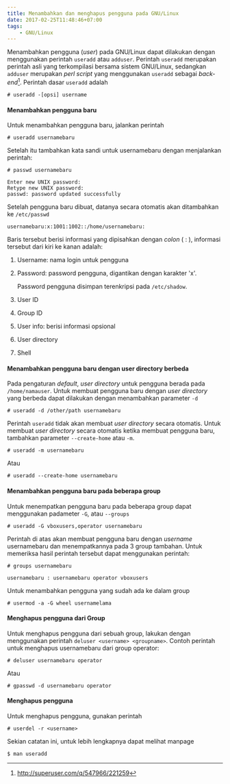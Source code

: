```yaml
---
title: Menambahkan dan menghapus pengguna pada GNU/Linux
date: 2017-02-25T11:48:46+07:00
tags:
    - GNU/Linux
---
```


Menambahkan pengguna (_user_) pada GNU/Linux dapat dilakukan dengan mengguna­kan
perintah `useradd` atau `adduser`. Perintah `useradd` merupakan perintah asli
yang terkompilasi bersama sistem GNU/Linux, sedangkan `adduser` merupakan _perl
script_ yang menggunakan `useradd` sebagai _back-end_[^1]. Perintah dasar
`useradd` adalah

```
# useradd -[opsi] username
```

<!--more-->

#### Menambahkan pengguna baru

Untuk menambahkan pengguna baru, jalankan perintah

```
# useradd usernamebaru
```

Setelah itu tambahkan kata sandi untuk usernamebaru dengan menjalankan perintah:

```
# passwd usernamebaru
```

```
Enter new UNIX password:
Retype new UNIX password:
passwd: password updated successfully
```

Setelah pengguna baru dibuat, datanya secara otomatis akan ditambahkan ke
`/etc/passwd`

```
usernamebaru:x:1001:1002::/home/usernamebaru:
```

Baris tersebut berisi informasi yang dipisahkan dengan _colon_ ( : ), informasi
tersebut dari kiri ke kanan adalah:

1.  Username: nama login untuk pengguna
2.  Password: password pengguna, digantikan dengan karakter 'x'.

    Password pengguna disimpan terenkripsi pada `/etc/shadow`.

3.  User ID
4.  Group ID
5.  User info: berisi informasi opsional
6.  User directory
7.  Shell

#### Menambahkan pengguna baru dengan user directory berbeda

Pada pengaturan _default_, _user directory_ untuk pengguna berada pada
`/home/namauser`. Untuk membuat pengguna baru dengan _user directory_ yang
berbeda dapat dilakukan dengan menambahkan parameter `-d`

```
# useradd -d /other/path usernamebaru
```

Perintah `useradd` tidak akan membuat _user directory_ secara otomatis. Untuk
membuat _user directory_ secara otomatis ketika membuat pengguna baru, tambahkan
parameter `--create-home` atau `-m`.

```
# useradd -m usernamebaru
```

Atau

```
# useradd --create-home usernamebaru
```

#### Menambahkan pengguna baru pada beberapa group

Untuk menempatkan pengguna baru pada beberapa group dapat menggunakan padameter
`-G`, atau `--groups`

```
# useradd -G vboxusers,operator usernamebaru
```

Perintah di atas akan membuat pengguna baru dengan _username_ usernamebaru dan
menempatkannya pada 3 group tambahan. Untuk memeriksa hasil perintah tersebut
dapat menggunakan perintah:

```
# groups usernamebaru
```

```
usernamebaru : usernamebaru operator vboxusers
```

Untuk menambahkan pengguna yang sudah ada ke dalam group

```
# usermod -a -G wheel usernamelama
```

#### Menghapus pengguna dari Group

Untuk menghapus pengguna dari sebuah group, lakukan dengan menggunakan perintah
`deluser <username> <groupname>`. Contoh perintah untuk menghapus usernamebaru
dari group operator:

```
# deluser usernamebaru operator
```

Atau

```
# gpasswd -d usernamebaru operator
```

#### Menghapus pengguna

Untuk menghapus pengguna, gunakan perintah

```
# userdel -r <username>
```

Sekian catatan ini, untuk lebih lengkapnya dapat melihat manpage

```
$ man useradd
```

[^1]: http://superuser.com/q/547966/221259
